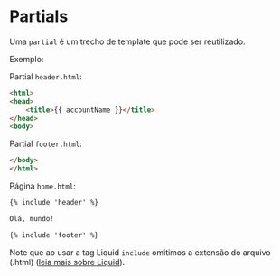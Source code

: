 # Partials

Uma `partial` é um trecho de template que pode ser reutilizado.

Exemplo:

Partial `header.html`:
```html
<html>
<head>
	<title>{{ accountName }}</title>
</head>
<body>	
```

Partial `footer.html`:
```html
</body>
</html>
```

Página `home.html`:
```html
{% include 'header' %}

Olá, mundo!

{% include 'footer' %}
```

Note que ao usar a tag Liquid `include` omitimos a extensão do arquivo (.html) ([leia mais sobre Liquid](../../referencias/liquid/index.html)).
